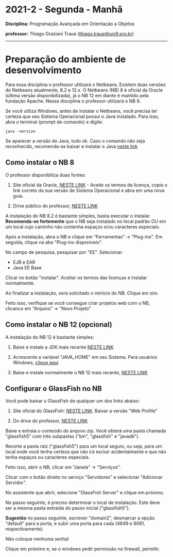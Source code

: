 # 2021-2 - Segunda - Manhã
**Disciplina:** Programação Avançada em Orientação a Objetos

**professor:** Thiago Graziani Traue (thiago.traue@uni9.pro.br)

***

# Preparação do ambiente de desenvolvimento


Para essa disciplina o professor utilizará o Netbeans. Existem duas versões do Netbeans atualmente, 8.2 e 12.x. O Netbeans (NB) 8 é oficial da Oracle (última versão disponibilizada), já o NB 12 em diante é mantido pela fundação Apache. Nessa disciplina o professor utilizará o NB 8.

Se você utiliza Windows, antes de instalar o Netbeans, você precisa ter certeza que seu Sistema Operacional possui o Java instalado. Para isso, abra o terminal (prompt de comando) e digite:

```
java -version
```

Se aparecer a versão do Java, tudo ok. Caso o comando não seja reconhecido, recomenda-se baixar e instalar o Java [neste link](https://www.java.com/pt-BR/download/ie_manual.jsp?locale=pt_BR)


## Como instalar o NB 8

O professor disponibiliza duas fontes:


1. Site oficial da Oracle, [NESTE LINK](https://www.oracle.com/technetwork/java/javase/downloads/jdk-netbeans-jsp-3413139-esa.html) - Aceite os termos da licença, copie o link correto da sua versão de Sistema Operacional e abra em uma nova guia.

2. Drive público do professor, [NESTE LINK](https://drive.google.com/drive/folders/1A6m2I43PgUcC5NloemJXM-TefbyYh6EL?usp=sharing)


A instalação do NB 8.2 é bastante simples, basta executar o instalar. **Recomenda-se fortemente** que o NB seja instalado no local padrão OU em um local cujo caminho não contenha espaços e/ou caracteres especiais.

Após a instalação, abra o NB e clique em "Ferramentas" -> "Plug-ins". Em seguida, clique na aba "Plug-ins disponíveis".

No campo de pesquisa, pesquisar por "EE". Selecionar:

 - EJB e EAR
 - Java EE Base

Clicar no botão "instalar". Aceitar os termos das licenças e instalar normalmente.

Ao finalizar a instalação, será solicitado o reinicio do NB. Clique em sim.

Feito isso, verifique se você consegue criar projetos web com o NB, clicanco em "Arquivo" -> "Novo Projeto"

## Como instalar o NB 12 (opcional)


A instalação do NB 12 é bastante simples:

1. Baixe e instale a JDK mais recente [NESTE LINK](https://www.oracle.com/java/technologies/javase-jdk16-downloads.html)


2. Acrescente a variável "JAVA_HOME" em seu Sistema. Para usuários Windows, [clique aqui](https://confluence.atlassian.com/confbr1/configurando-a-variavel-java_home-no-windows-933709538.html)


3. Baixe e instale normalmente o NB 12 mais recente, [NESTE LINK](https://netbeans.apache.org/)


## Configurar o GlassFish no NB


Você pode baixar o GlassFish de qualquer um dos links abaixo:

1. Site oficial do GlassFish: [NESTE LINK](https://javaee.github.io/glassfish/download). Baixar a versão "Web Profile"

2. Do drive do professor, [NESTE LINK](https://drive.google.com/drive/folders/1A6m2I43PgUcC5NloemJXM-TefbyYh6EL?usp=sharing)


Baixe e extraia o conteúdo do arquivo zip. Você obterá uma pasta chamada "glassfish5" com três subpastas ("bin", "glassfish" e "javadb").

Recorte a pasta raíz ("glassfish5") para um local seguro, ou seja, para um local onde você tenha certeza que não irá excluir acidentalmente e que não tenha espaços ou caracteres especiais.

Feito isso, abrir o NB, clicar em "Janela" -> "Serviços".

Clicar com o botão direito no serviço "Servidores" e selecionar "Adicionar Servidor".

No assistente que abrir, selecione "GlassFish Server" e clique em próximo.

No passo seguinte, é preciso determinar o local de instalação. Este deve ser a mesma pasta extraída do passo inicial ("glassfish5").

**Sugestão** no passo seguinte, escrever "domain2", desmarcar a opção "default" para a porta, e subir uma porta para cada (4849 e 8081, respectivamente).

Não coloque nenhuma senha!

Clique em próximo e, se o windows pedir permissão no firewall, permitir.
